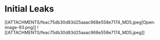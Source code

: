 # Initial Leaks
[[ATTACHMENTS/feac75db30d83d25aaac968e558e7174_MD5.jpeg|Open: image-93.png]]
![[ATTACHMENTS/feac75db30d83d25aaac968e558e7174_MD5.jpeg]]